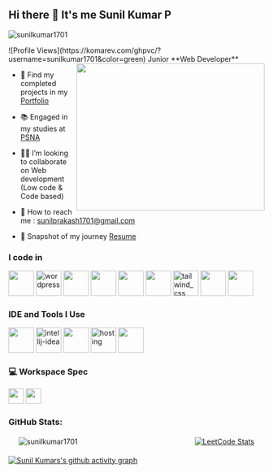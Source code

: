 ## Hi there 👋 It's me Sunil Kumar P

<p align="left"> <img src="![](https://komarev.com/ghpvc/?username=sunilkumar1701)" alt="sunilkumar1701" /> </p>
![Profile Views](https://komarev.com/ghpvc/?username=sunilkumar1701&color=green)
Junior **Web Developer**
<img align="right" width="370" height="290" src="https://i.pinimg.com/originals/47/f0/34/47f0342cec72b800463bf003eac1257e.gif">

- 🔭 Find my completed projects in my [Portfolio](https://www.linkedin.com/in/sunil-kumar-p17/)
                                                  
- 📚 Engaged in my studies at [PSNA](https://www.psnacet.edu.in/)
  
- 👨‍💻 I’m looking to collaborate on Web development (Low code & Code based)
  
- 📧 How to reach me : sunilprakash1701@gmail.com
  
- 📄 Snapshot of my journey [Resume](https://drive.google.com/file/d/1A-bjiIGNYpYq7L20mbhdOrTw4Ss1uBxh/view?usp=drive_link)

### I code in
<img height="50" width="50" src="https://img.icons8.com/color/48/000000/java-coffee-cup-logo.png" /> <img width="50" height="50" src="https://img.icons8.com/color/48/wordpress.png" alt="wordpress"/> <img height="50" width="50" src="https://img.icons8.com/color/48/000000/html-5.png" /> <img height="50" width="50" src="https://img.icons8.com/color/48/000000/css3.png" /> <img height="50" width="50" src="https://img.icons8.com/color/48/000000/javascript.png"/> <img height="50" width="50" src="https://img.icons8.com/color/48/000000/bootstrap.png" />
<img width="50" height="50" src="https://img.icons8.com/fluency/48/tailwind_css.png" alt="tailwind_css"/> <img height="50" width="50" src="https://img.icons8.com/color/48/000000/nodejs.png"/> <img height="50" width="50" src="https://img.icons8.com/color/48/000000/mongodb.png"/>

### IDE and Tools I Use
<img height="50" width="50" src="https://img.icons8.com/color/48/000000/visual-studio-code-2019.png"/> <img width="50" height="50" src="https://img.icons8.com/color/48/intellij-idea.png" alt="intellij-idea"/> <img height="50" width="50" src="https://img.icons8.com/color/50/000000/git.png"/> <img width="50" height="50" src="https://img.icons8.com/color/48/hosting.png" alt="hosting"/> <img height="50" width="50" src="https://img.icons8.com/color/48/000000/figma--v1.png"/> 


### 💻 Workspace Spec
<img height="30" src="https://img.shields.io/badge/Windows-ASUS_Zenbook_3-0078D6?style=for-the-badge&logo=windows&logoColor=white"/>  <img height="30" src="https://img.shields.io/badge/AMD-Ryzen_7_3800X-ED1C24?style=for-the-badge&logo=amd&logoColor=white"/> 

<h3 align="left">GitHub Stats:</h3>
<div style="display: grid; grid-template-columns: 1fr 1fr; gap: 20px; align-items: start; margin: 20px;">
    <!-- Align the first card to the left -->
    <div style="text-align: left;">
        <img src="https://github-readme-stats.vercel.app/api/top-langs?username=sunilkumar1701&show_icons=true&locale=en&layout=compact&bg_color=101010&text_color=FFFFFF&border=1&border_color=FFFFFF33&icon_color=FFFFFF&title_color=FFFFFF" alt="sunilkumar1701" />
    </div>
    <!-- Align the second card to the right -->
    <div style="text-align: right;">
        <a href="https://leetcode.com/u/sunil_kumar_p17/">
            <img src="https://leetcard.jacoblin.cool/sunil_kumar_p17?theme=dark&font=Poppins&ext=heatmap" alt="LeetCode Stats">
        </a>
    </div>
</div>





[![Sunil Kumars's github activity graph](https://github-readme-activity-graph.vercel.app/graph?username=sunilkumar1701&bg_color=000000&color=ffffff&line=56f070&point=ffffff&area=true&hide_border=true)](https://github.com/sunilkumar1701)
